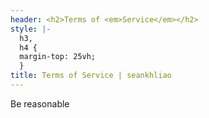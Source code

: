```yaml
---
header: <h2>Terms of <em>Service</em></h2>
style: |-
  h3,
  h4 {
  margin-top: 25vh;
  }
title: Terms of Service | seankhliao
---
```

Be reasonable